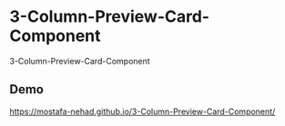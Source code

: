 # 3-Column-Preview-Card-Component
3-Column-Preview-Card-Component
## Demo
https://mostafa-nehad.github.io/3-Column-Preview-Card-Component/
